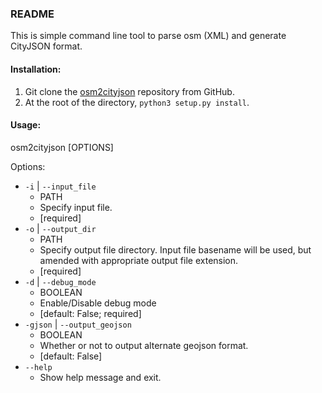 ### README

This is simple command line tool to parse osm (XML) and generate CityJSON format. 

#### Installation:
1. Git clone the [osm2cityjson]() repository from GitHub.
2. At the root of the directory, `python3 setup.py install`.

#### Usage:
osm2cityjson [OPTIONS]


Options:

- `-i` | `--input_file` 
    - PATH
    - Specify input file.  
    - [required]
- `-o` | `--output_dir`
    - PATH
    - Specify output file directory. Input file basename will be used, but amended with appropriate output file extension. 
    - [required]
- `-d` | `--debug_mode` 
    - BOOLEAN 
    - Enable/Disable debug mode
    - [default: False; required]
- `-gjson` | `--output_geojson`
    - BOOLEAN
    - Whether or not to output alternate geojson format.  
    - [default: False]
- `--help`
    - Show help message and exit.
